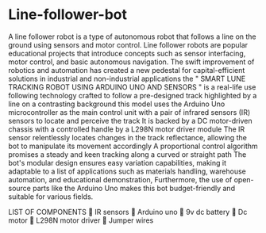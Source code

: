 # Line-follower-bot
A line follower robot is a type of autonomous robot that follows a line on the ground using sensors and motor control. Line follower robots are popular educational projects that introduce concepts such as sensor interfacing, motor control, and basic autonomous navigation. The swift improvement of robotics and automation has created a new pedestal for capital-efficient solutions in industrial and non-industrial applications the " SMART LUNE TRACKING ROBOT USING ARDUINO UNO AND SENSORS " is a real-life use following technology crafted to follow a pre-designed track highlighted by a line on a contrasting background this model uses the Arduino Uno microcontroller as the main control unit with a pair of infrared sensors (IR) sensors to locate and perceive the track
It is backed by a DC motor-driven chassis with a controlled handle by a L298N motor driver module The IR sensor relentlessly locates changes in the track reflectance, allowing the bot to manipulate its movement accordingly
A proportional control algorithm promises a steady and keen tracking along a curved or straight path
The bot's modular design ensures easy variation capabilities, making it adaptable to a list of applications such as materials handling, warehouse automation, and educational demonstration, Furthermore, the use of open-source parts like the Arduino Uno makes this bot budget-friendly and suitable for various fields. 


LIST OF COMPONENTS
 IR sensors
 Arduino uno
 9v dc battery
 Dc motor
 L298N motor driver
 Jumper wires

